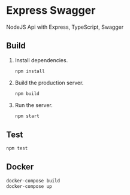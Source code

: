 # Express Swagger

NodeJS Api with Express, TypeScript, Swagger
 
## Build
 
1. Install dependencies.

   ```sh
   npm install
   ```

2. Build the production server.

   ```sh
   npm build
   ```

3. Run the server.
   ```sh
   npm start
   ```

## Test

```sh
npm test
```

## Docker

```sh
docker-compose build
docker-compose up
```
